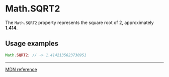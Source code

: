 # Math.SQRT2

The `Math.SQRT2` property represents the square root of 2, approximately **1.414**.

## Usage examples

```js
Math.SQRT2; // -> 1.4142135623730951
```

---

[MDN reference](https://developer.mozilla.org/en-US/docs/Web/JavaScript/Reference/Global_Objects/Math/SQRT2)
